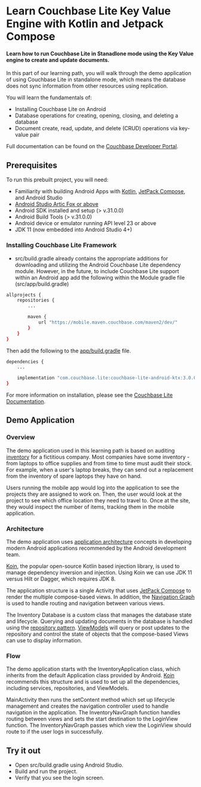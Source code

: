 # Learn Couchbase Lite Key Value Engine with Kotlin and Jetpack Compose
#### Learn how to run Couchbase Lite in Stanadlone mode using the Key Value engine to create and update documents.

In this part of our learning path, you will walk through the demo application of using Couchbase Lite in standalone mode, which means the database does not sync information from other resources using replication.

You will learn the fundamentals of:

- Installing Couchbase Lite on Android
- Database operations for creating, opening, closing, and deleting a database
- Document create, read, update, and delete (CRUD) operations via key-value pair

Full documentation can be found on the [Couchbase Developer Portal](https://developer.couchbase.com/tutorial-quickstart-android-kotlin-basic/).

## Prerequisites
To run this prebuilt project, you will need:
- Familiarity with building Android Apps with <a target="_blank" rel="noopener noreferrer" href="https://developer.android.com/kotlin">Kotlin</a>, <a target="_blank" rel="noopener noreferrer"  href="https://developer.android.com/jetpack/compose/mental-model">JetPack Compose</a>, and Android Studio 
- [Android Studio Artic Fox or above](https://developer.android.com/studio)
- Android SDK installed and setup (> v.31.0.0)
- Android Build Tools (> v.31.0.0)
- Android device or emulator running API level 23 or above
- JDK 11 (now embedded into Android Studio 4+)

### Installing Couchbase Lite Framework

- src/build.gradle already contains the appropriate additions for downloading and utilizing the Android Couchbase Lite dependency module. However, in the future, to include Couchbase Lite support within an Android app add the following within the Module gradle file (src/app/build.gradle)

```bash
allprojects {
    repositories {
        ...

        maven {
            url "https://mobile.maven.couchbase.com/maven2/dev/"
        }
    }
}
``` 
 
Then add the following to the <a target="_blank" rel="noopener noreferrer" href="https://github.com/couchbase-examples/android-kotlin-cblite-inventory-standalone/blob/main/src/app/build.gradle">app/build.gradle</a> file.

```bash
dependencies {
    ...

    implementation "com.couchbase.lite:couchbase-lite-android-ktx:3.0.0"
}
```

For more information on installation, please see the [Couchbase Lite Documentation](https://docs.couchbase.com/couchbase-lite/current/android/gs-install.html).

## Demo Application 

### Overview

The demo application used in this learning path is based on auditing <a target="_blank" rel="noopener noreferrer" href="https://en.wikipedia.org/wiki/Inventory">inventory</a>  for a fictitious company.  Most companies have some inventory - from laptops to office supplies and from time to time must audit their stock.  For example, when a user's laptop breaks, they can send out a replacement from the inventory of spare laptops they have on hand. 

Users running the mobile app would log into the application to see the projects they are assigned to work on. Then, the user would look at the project to see which office location they need to travel to. Once at the site, they would inspect the number of items, tracking them in the mobile application.

### Architecture

The demo application uses <a target="_blank" rel="noopener noreferrer" href="https://developer.android.com/jetpack/guide">application architecture</a> concepts in developing modern Android applications recommended by the Android development team.  

<a target="_blank" rel="noopener noreferrer" href="https://insert-koin.io/">Koin</a>, the popular open-source Kotlin based injection library, is used to manage dependency inversion and injection.  Using Koin we can use JDK 11 versus Hilt or Dagger, which requires JDK 8.  

The application structure is a single Activity that uses <a target="_blank" rel="noopener noreferrer"  href="https://developer.android.com/jetpack/compose/mental-model">JetPack Compose</a> to render the multiple compose-based views.  In addition, the <a target="_blank" rel="noopener noreferrer" href="https://developer.android.com/jetpack/compose/navigation">Navigation Graph</a> is used to handle routing and navigation between various views.  

The Inventory Database is a custom class that manages the database state and lifecycle.  Querying and updating documents in the database is handled using the <a target="_blank" rel="noopener noreferrer" href="https://developer.android.com/jetpack/guide#data-layer">repository pattern</a>.  <a target="_blank" rel="noopener noreferrer" href="https://developer.android.com/jetpack/guide#domain-layer">ViewModels</a> will query or post updates to the repository and control the state of objects that the compose-based Views can use to display information. 

### Flow

The demo application starts with the InventoryApplication class, which inherits from the default Application class provided by Android.  <a target="_blank" rel="noopener noreferrer" href="https://insert-koin.io/docs/reference/koin-android/start">Koin</a> recommends this structure and is used to set up all the dependencies, including services, repositories, and ViewModels.  

MainActivity then runs the setContent method which set up lifecycle management and creates the navigation controller used to handle navigation in the application.  The InventoryNavGraph function handles routing between views and sets the start destination to the LoginView function.  The InventoryNavGraph passes which view the LoginView should route to if the user logs in successfully.

## Try it out

* Open src/build.gradle using Android Studio.
* Build and run the project.
* Verify that you see the login screen.
